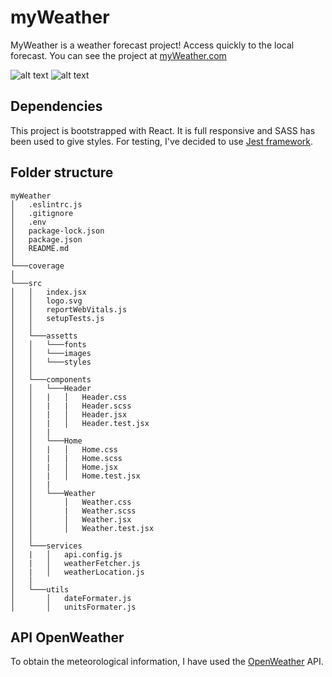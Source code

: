 # myWeather

MyWeather is a weather forecast project! Access quickly to the local forecast.
You can see the project at [myWeather.com](https://)

![alt text](https://i.imgur.com/MIMx1jM.png?1)
![alt text](https://i.imgur.com/L1kGlEP.png?1)

## Dependencies

This project is bootstrapped with React.
It is full responsive and SASS has been used to give styles.
For testing, I've decided to use [Jest framework](https://jestjs.io/). 

## Folder structure

```
myWeather
│   .eslintrc.js
│   .gitignore
│   .env
│   package-lock.json   
│   package.json
│   README.md   
│
└───coverage
│
└───src
│   │   index.jsx
│   │   logo.svg
│   │   reportWebVitals.js
│   │   setupTests.js
│   │
│   └───assetts
│   │   └───fonts
│   │   └───images
│   │   └───styles
│   │
│   └───components
│   │   └───Header
│   │   |   │   Header.css
│   │   |   |   Header.scss
│   │   |   │   Header.jsx
│   │   |   │   Header.test.jsx
│   │   |
│   │   └───Home
│   │   |   │   Home.css
│   │   |   |   Home.scss
│   │   |   │   Home.jsx
│   │   |   │   Home.test.jsx
│   │   |
│   │   └───Weather
│   │       │   Weather.css
│   │       |   Weather.scss
│   │       │   Weather.jsx
│   │       │   Weather.test.jsx
│   │
│   └───services
│   |   │   api.config.js
│   |   │   weatherFetcher.js
│   |   │   weatherLocation.js
│   │
│   └───utils
│       │   dateFormater.js
│       │   unitsFormater.js

```

## API OpenWeather
To obtain the meteorological information, I have used the [OpenWeather](https://openweathermap.org/forecast5) API.
